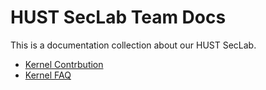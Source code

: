 # HUST SecLab Team Docs

This is a documentation collection about our HUST SecLab.

- [ Kernel Contrbution](docs/Kernel-Contribution/)
- [ Kernel FAQ](docs/Kernel-FAQ/)
